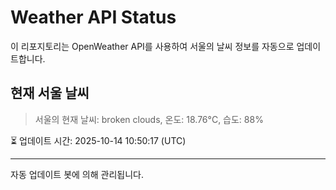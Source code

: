
# Weather API Status

이 리포지토리는 OpenWeather API를 사용하여 서울의 날씨 정보를 자동으로 업데이트합니다.

## 현재 서울 날씨
> 서울의 현재 날씨: broken clouds, 온도: 18.76°C, 습도: 88%

⏳ 업데이트 시간: 2025-10-14 10:50:17 (UTC)

---
자동 업데이트 봇에 의해 관리됩니다.
